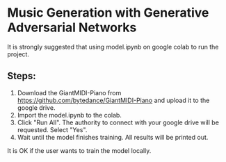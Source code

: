 # Music Generation with Generative Adversarial Networks 

It is strongly suggested that using model.ipynb on google colab to run the project. 

## Steps:

1. Download the GiantMIDI-Piano from https://github.com/bytedance/GiantMIDI-Piano and upload it to the google drive.
2. Import the model.ipynb to the colab.
3. Click "Run All". The authority to connect with your google drive will be requested. Select "Yes".
4. Wait until the model finishes training. All results will be printed out.

It is OK if the user wants to train the model locally.
